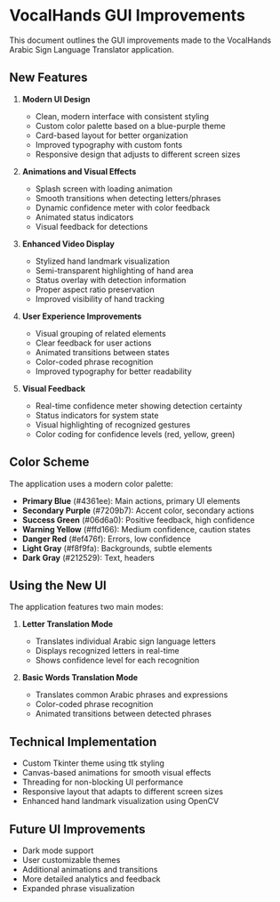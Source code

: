 # VocalHands GUI Improvements

This document outlines the GUI improvements made to the VocalHands Arabic Sign Language Translator application.

## New Features

1. **Modern UI Design**
   - Clean, modern interface with consistent styling
   - Custom color palette based on a blue-purple theme
   - Card-based layout for better organization
   - Improved typography with custom fonts
   - Responsive design that adjusts to different screen sizes

2. **Animations and Visual Effects**
   - Splash screen with loading animation
   - Smooth transitions when detecting letters/phrases
   - Dynamic confidence meter with color feedback
   - Animated status indicators
   - Visual feedback for detections

3. **Enhanced Video Display**
   - Stylized hand landmark visualization
   - Semi-transparent highlighting of hand area
   - Status overlay with detection information
   - Proper aspect ratio preservation
   - Improved visibility of hand tracking

4. **User Experience Improvements**
   - Visual grouping of related elements
   - Clear feedback for user actions
   - Animated transitions between states
   - Color-coded phrase recognition
   - Improved typography for better readability

5. **Visual Feedback**
   - Real-time confidence meter showing detection certainty
   - Status indicators for system state
   - Visual highlighting of recognized gestures
   - Color coding for confidence levels (red, yellow, green)

## Color Scheme

The application uses a modern color palette:

- **Primary Blue** (#4361ee): Main actions, primary UI elements
- **Secondary Purple** (#7209b7): Accent color, secondary actions
- **Success Green** (#06d6a0): Positive feedback, high confidence
- **Warning Yellow** (#ffd166): Medium confidence, caution states
- **Danger Red** (#ef476f): Errors, low confidence
- **Light Gray** (#f8f9fa): Backgrounds, subtle elements
- **Dark Gray** (#212529): Text, headers

## Using the New UI

The application features two main modes:

1. **Letter Translation Mode**
   - Translates individual Arabic sign language letters
   - Displays recognized letters in real-time
   - Shows confidence level for each recognition

2. **Basic Words Translation Mode**
   - Translates common Arabic phrases and expressions
   - Color-coded phrase recognition
   - Animated transitions between detected phrases

## Technical Implementation

- Custom Tkinter theme using ttk styling
- Canvas-based animations for smooth visual effects
- Threading for non-blocking UI performance
- Responsive layout that adapts to different screen sizes
- Enhanced hand landmark visualization using OpenCV

## Future UI Improvements

- Dark mode support
- User customizable themes
- Additional animations and transitions
- More detailed analytics and feedback
- Expanded phrase visualization 